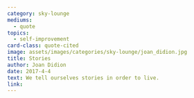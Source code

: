 ```yaml
---
category: sky-lounge
mediums:
  - quote
topics:
  - self-improvement
card-class: quote-cited
image: assets/images/categories/sky-lounge/joan_didion.jpg
title: Stories
author: Joan Didion
date: 2017-4-4
text: We tell ourselves stories in order to live.
link:
---
```

